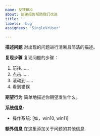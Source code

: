 ```yaml
---
name: 反馈BUG
about: 创建报告帮助我们改进
title: ''
labels: 'bug'
assignees: 'SingleVrUser'

---
```


**描述问题**
对出现的问题进行清晰且简洁的描述。

**复现步骤**
复现问题的步骤：
1. 前往……
2. 点击……
3. 滚动到……
4. 看到错误

**期望行为**
简单地描述你期望发生什么。

**系统信息:**
 - 操作系统: [如，win10, win11]

**额外信息**
在这里添加关于问题的其他信息.
